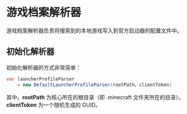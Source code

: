 # 游戏档案解析器

游戏档案解析器负责将搜索到的本地游戏写入到官方启动器的配置文件中。

## 初始化解析器

初始化解析器的方式非常简单：

```c#
var launcherProfileParser
    = new DefaultLauncherProfileParser(rootPath，clientToken)
```

其中，**rootPath** 为核心所在的根目录（即 .minecraft 文件夹所在的目录）。
**clientToken** 为一个随机生成的 GUID。
